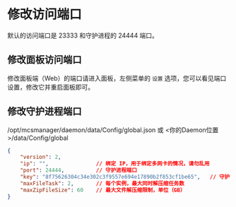 # 修改访问端口

默认的访问端口是 23333 和守护进程的 24444 端口。

## 修改面板访问端口

修改面板端（Web）的端口请进入面板，左侧菜单的 `设置` 选项，您可以看见端口设置，修改它并重启面板即可。


## 修改守护进程端口

/opt/mcsmanager/daemon/data/Config/global.json
或
<你的Daemon位置>/data/Config/global

```json
{
    "version": 2,
    "ip": "",               // 绑定 IP，用于绑定多网卡的情况，请勿乱用 
    "port": 24444,          // 守护进程端口
    "key": "8f75626304c34e302c3f9557e694e17890b2f853cf1be65",   // 守护进程访问密钥（面板连接用）
    "maxFileTask": 2,       // 每个实例，最大同时解压缩任务数
    "maxZipFileSize": 60    // 最大文件解压缩限制，单位（GB）
}
```